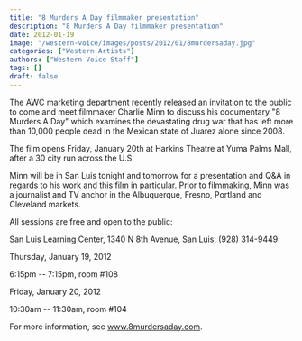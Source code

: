 ```yaml
---
title: "8 Murders A Day filmmaker presentation"
description: "8 Murders A Day filmmaker presentation"
date: 2012-01-19
image: "/western-voice/images/posts/2012/01/8murdersaday.jpg"
categories: ["Western Artists"]
authors: ["Western Voice Staff"]
tags: []
draft: false
---
```

The AWC marketing department recently released an invitation to the public to come and meet filmmaker Charlie Minn to discuss his documentary "8 Murders A Day" which examines the devastating drug war that has left more than 10,000 people dead in the Mexican state of Juarez alone since 2008.

The film opens Friday, January 20th at Harkins Theatre at Yuma Palms Mall, after a 30 city run across the U.S.

Minn will be in San Luis tonight and tomorrow for a presentation and Q&A in regards to his work and this film in particular. Prior to filmmaking, Minn was a journalist and TV anchor in the Albuquerque, Fresno, Portland and Cleveland markets.

All sessions are free and open to the public:

San Luis Learning Center, 1340 N 8th Avenue, San Luis, (928) 314-9449:

Thursday, January 19, 2012

6:15pm -- 7:15pm, room #108

Friday, January 20, 2012

10:30am -- 11:30am, room #104

For more information, see www.8murdersaday.com.